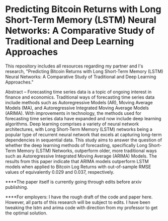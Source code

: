 # Predicting Bitcoin Returns with Long Short-Term Memory (LSTM) Neural Networks: A Comparative Study of Traditional and Deep Learning Approaches
This repository includes all resources regarding my partner and I's research, "Predicting Bitcoin Returns with Long Short-Term Memory (LSTM) Neural Networks: A Comparative Study of Traditional and Deep Learning Approaches." 

Abstract – Forecasting time series data is a topic of ongoing interest in finance and economics. Traditional ways of forecasting time series data include methods such as Autoregressive Models (AR), Moving Average Models (MA), and Autoregressive Integrated Moving Average Models (ARIMA). With improvements in technology, the methods used for forecasting time series data have expanded and now include deep learning algorithms. Deep learning comprises a variety of neural network architectures, with Long Short-Term Memory (LSTM) networks being a popular type of recurrent neural network that excels at capturing long-term dependencies in sequential data. This study aims to answer the question of whether the deep learning methods of forecasting, specifically Long Short-Term Memory (LSTM) Networks, outperform older, more traditional ways such as Autoregressive Integrated Moving Average (ARIMA) Models. The results from this paper indicate that ARIMA models outperform LSTM models when applied to Bitcoin Log Returns with out-of-sample RMSE values of equivalently 0.029 and 0.037, respectively.

****The paper itself is currently going through edits before arxiv publishing. 

****For employers: I have the rough draft of the code and paper here. However, all parts of this research will be subject to edits. I have been tweaking the lstm and arima code with direction from my professor to get the optimal solution. 
